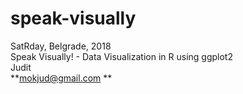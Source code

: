 # speak-visually
SatRday, Belgrade, 2018  
Speak Visually! - Data Visualization in R using ggplot2  
Judit   
**mokjud@gmail.com ** 

